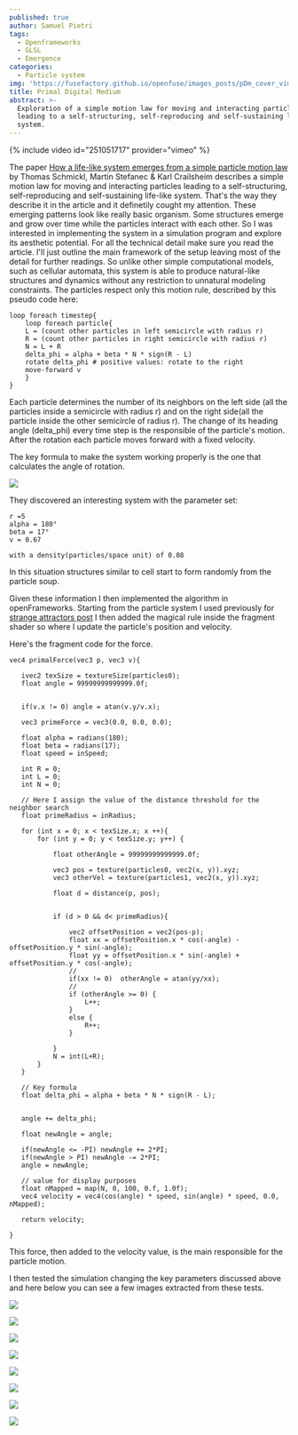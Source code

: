 ```yaml
---
published: true
author: Samuel Pietri
tags:
  - Openframeworks
  - GLSL
  - Emergence
categories:
  - Particle system
img: 'https://fusefactory.github.io/openfuse/images_posts/pDm_cover_vimeo.jpg'
title: Primal Digital Medium
abstract: >-
  Exploration of a simple motion law for moving and interacting particles
  leading to a self-structuring, self-reproducing and self-sustaining life-like
  system.
---
```

{% include video id="251051717" provider="vimeo" %}


The paper [How a life-like system emerges from a simple particle motion law](https://www.nature.com/articles/srep37969) by Thomas Schmickl, Martin Stefanec & Karl Crailsheim describes a simple motion law for moving and interacting particles leading to a self-structuring, self-reproducing and self-sustaining life-like system. That's the way they describe it in the article and it definetily cought my attention. These emerging patterns look like really basic organism. Some structures emerge and grow over time while the particles interact with each other.
So I was interested in implementing the system in a simulation program and explore its aesthetic potential.
For all the technical detail make sure you read the article. I'll just outline the main framework of the setup leaving most of the detail for further readings.
So unlike other simple computational models, such as cellular automata, this system is able to produce natural-like structures and dynamics without any restriction to unnatural modeling constraints. 
The particles respect only this motion rule, described by this pseudo code here:

```
loop foreach timestep{
	loop foreach particle{
    L = (count other particles in left semicircle with radius r)
    R = (count other particles in right semicircle with radius r)
    N = L + R
    delta_phi = alpha + beta * N * sign(R - L)
    rotate delta_phi # positive values: rotate to the right
    move-forward v
    }
}

```

Each particle determines the number of its neighbors on the left side (all the particles inside a semicircle with radius r) and on the right side(all the particle inside the other semicircle of radius r). The change of its heading angle (delta_phi) every time step is the responsible of the particle's motion. After the rotation each particle moves forward with a fixed velocity.

The key formula to make the system working properly is the one that calculates the angle of rotation.


![]({{site.baseurl}}/images_posts/pDm_formula.png)

They discovered an interesting system with the parameter set:
```
r =5
alpha = 180°  	
beta = 17°
v = 0.67

with a density(particles/space unit) of 0.08
```
In this situation structures similar to cell start to form randomly from the particle soup.

Given these information I then implemented the algorithm in openFrameworks. Starting from the particle system I used previously for [strange attractors post](https://fusefactory.github.io/openfuse/strange%20attractors/particle%20system/Strange-Attractors-GPU/) I then added the magical rule inside the fragment shader so where I update the particle's position and velocity.

Here's the fragment code for the force.
```
vec4 primalForce(vec3 p, vec3 v){

   ivec2 texSize = textureSize(particles0);
   float angle = 99999999999999.0f;


   if(v.x != 0) angle = atan(v.y/v.x);

   vec3 primeForce = vec3(0.0, 0.0, 0.0);

   float alpha = radians(180);
   float beta = radians(17); 
   float speed = inSpeed;

   int R = 0;
   int L = 0;
   int N = 0;

   // Here I assign the value of the distance threshold for the neighbor search
   float primeRadius = inRadius;
   
   for (int x = 0; x < texSize.x; x ++){
       for (int y = 0; y < texSize.y; y++) {

           float otherAngle = 99999999999999.0f;

           vec3 pos = texture(particles0, vec2(x, y)).xyz;
           vec3 otherVel = texture(particles1, vec2(x, y)).xyz;

           float d = distance(p, pos);

    
           if (d > 0 && d< primeRadius){

               vec2 offsetPosition = vec2(pos-p);
               float xx = offsetPosition.x * cos(-angle) - offsetPosition.y * sin(-angle);
               float yy = offsetPosition.x * sin(-angle) + offsetPosition.y * cos(-angle);
               //
               if(xx != 0)  otherAngle = atan(yy/xx);
               //
               if (otherAngle >= 0) {
                   L++;
               }
               else {
                   R++;
               }

           }
           N = int(L+R);
       }
   }

   // Key formula
   float delta_phi = alpha + beta * N * sign(R - L);


   angle += delta_phi;

   float newAngle = angle;

   if(newAngle <= -PI) newAngle += 2*PI;
   if(newAngle > PI) newAngle -= 2*PI;
   angle = newAngle;

   // value for display purposes
   float nMapped = map(N, 0, 100, 0.f, 1.0f);
   vec4 velocity = vec4(cos(angle) * speed, sin(angle) * speed, 0.0, nMapped);

   return velocity;

}
```

This force, then added to the velocity value, is the main responsible for the particle motion.

I then tested the simulation changing the key parameters discussed above and here below you can see a few images extracted from these tests.

![]({{site.baseurl}}/images_posts/grab_2018-01-07-18-28-31-489.jpg)

![]({{site.baseurl}}/images_posts/grab_2018-01-07-18-28-46-847.jpg)

![]({{site.baseurl}}/images_posts/grab_2018-01-07-18-32-06-840.jpg)

![]({{site.baseurl}}/images_posts/grab_2018-01-07-19-33-01-369.jpg)

![]({{site.baseurl}}/images_posts/grab_2018-01-14-16-32-41-820.jpg)

![]({{site.baseurl}}/images_posts/grab_2018-01-14-16-34-34-815.jpg)

![]({{site.baseurl}}/images_posts/grab_2018-01-14-17-22-27-866.jpg)

![]({{site.baseurl}}/images_posts/grab_2018-01-14-17-22-55-708.jpg)

